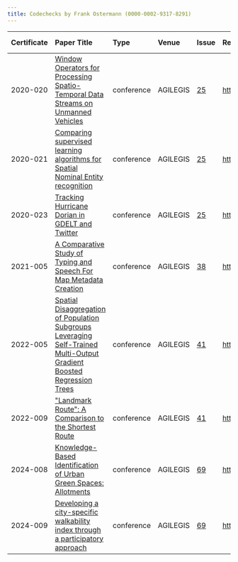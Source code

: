 ```yaml
---
title: Codechecks by Frank Ostermann (0000-0002-9317-8291)
---
```



|Certificate |Paper Title                                                                                                           |Type       |Venue    |Issue |Report                                |Check date |
|:-------|:---------------------------------------------|:------------------|:------------------|:---|:--------------------------|:------------------|
|2020-020    |[Window Operators for Processing Spatio-Temporal Data Streams on Unmanned Vehicles](https://doi.org/10.5194/agile-giss-1-21-2020)|conference |AGILEGIS |[25](https://github.com/codecheckers/register/issues/25)|https://doi.org/10.17605/OSF.IO/7TWR2 |2020-07-13 |
|2020-021    |[Comparing supervised learning algorithms for Spatial Nominal Entity recognition](https://doi.org/10.5194/agile-giss-1-15-2020)|conference |AGILEGIS |[25](https://github.com/codecheckers/register/issues/25)|https://doi.org/10.17605/OSF.IO/SUWPJ |2020-07-13 |
|2020-023    |[Tracking Hurricane Dorian in GDELT and Twitter](https://doi.org/10.5194/agile-giss-1-19-2020)                        |conference |AGILEGIS |[25](https://github.com/codecheckers/register/issues/25)|https://doi.org/10.17605/OSF.IO/XS5YR |2020-07-13 |
|2021-005    |[A Comparative Study of Typing and Speech For Map Metadata Creation](https://doi.org/10.5194/agile-giss-2-7-2021)     |conference |AGILEGIS |[38](https://github.com/codecheckers/register/issues/38)|https://doi.org/10.17605/osf.io/7fqtm |2021-06-10 |
|2022-005    |[Spatial Disaggregation of Population Subgroups Leveraging Self-Trained Multi-Output Gradient Boosted Regression Trees](https://doi.org/10.5194/agile-giss-3-5-2022)|conference |AGILEGIS |[41](https://github.com/codecheckers/register/issues/41)|https://doi.org/10.17605/osf.io/cdfah |2022-07-09 |
|2022-009    |["Landmark Route": A Comparison to the Shortest Route](https://doi.org/10.5194/agile-giss-3-12-2022)                  |conference |AGILEGIS |[41](https://github.com/codecheckers/register/issues/41)|https://doi.org/10.17605/osf.io/94vnx |2022-07-09 |
|2024-008    |[Knowledge-Based Identification of Urban Green Spaces: Allotments](https://doi.org/10.5194/agile-giss-5-8-2024)       |conference |AGILEGIS |[69](https://github.com/codecheckers/register/issues/69)|https://doi.org/10.17605/OSF.IO/3NBJW |2024-05-23 |
|2024-009    |[Developing a city-specific walkability index through a participatory approach](https://doi.org/10.5194/agile-giss-5-2-2024)|conference |AGILEGIS |[69](https://github.com/codecheckers/register/issues/69)|https://doi.org/10.17605/osf.io/CSB7R |2024-05-23 |
